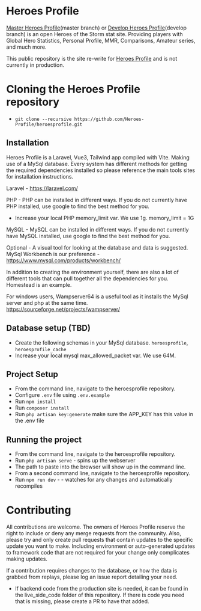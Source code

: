 # Heroes Profile
[Master Heroes Profile](https://alpha.heroesprofile.com/)(master branch) or [Develop Heroes Profile](https://heroesprofile-dev.ue.r.appspot.com//)(develop branch) is an open Heroes of the Storm stat site. Providing players with Global Hero Statistics, Personal Profile, MMR, Comparisons, Amateur series, and much more.

This public repository is the site re-write for [Heroes Profile](https://www.heroesprofile.com/) and is not currently in production.

# Cloning the Heroes Profile repository

-   `git clone --recursive https://github.com/Heroes-Profile/heroesprofile.git`

## Installation

Heroes Profile is a Laravel, Vue3, Tailwind app compiled with Vite. Making use of a MySql database. Every system has different methods for getting the required dependencies installed so please reference the main tools sites for installation instructions.

Laravel - https://laravel.com/

PHP - PHP can be installed in different ways. If you do not currently have PHP installed, use google to find the best method for you.

-   Increase your local PHP memory_limit var. We use 1g. memory_limit = 1G

MySQL - MySQL can be installed in different ways. If you do not currently have MySQL installed, use google to find the best method for you.

Optional - A visual tool for looking at the database and data is suggested. MySql Workbench is our preference - https://www.mysql.com/products/workbench/

In addition to creating the environment yourself, there are also a lot of different tools that can pull together all the dependencies for you. Homestead is an example.

For windows users, Wampserver64 is a useful tool as it installs the MySql server and php at the same time. https://sourceforge.net/projects/wampserver/

## Database setup (TBD)

-   Create the following schemas in your MySql database. `heroesprofile`, `heroesprofile_cache`
-   Increase your local mysql max_allowed_packet var. We use 64M.

## Project Setup

-   From the command line, navigate to the heroesprofile repository.
-   Configure `.env` file using `.env.example`
-   Run `npm install`
-   Run `composer install`
-   Run `php artisan key:generate` make sure the APP_KEY has this value in the .env file

## Running the project

-   From the command line, navigate to the heroesprofile repository.
-   Run `php artisan serve` - spins up the webserver
-   The path to paste into the browser will show up in the command line.
-   From a second command line, navigate to the heroesprofile repository.
-   Run `npm run dev` - - watches for any changes and automatically recompiles


# Contributing

All contributions are welcome. The owners of Heroes Profile reserve the right to include or deny any merge requests from the community. Also, please try and only create pull requests that contain updates to the specific update you want to make. Including environment or auto-generated updates to framework code that are not required for your change only complicates making updates.

If a contribution requires changes to the database, or how the data is grabbed from replays, please log an issue report detailing your need.

-   If backend code from the production site is needed, it can be found in the live_side_code folder of this repository. If there is code you need that is missing, please create a PR to have that added.
